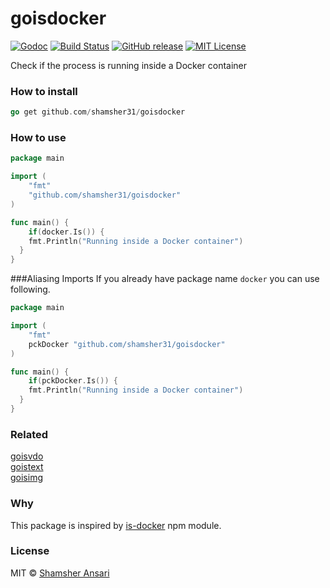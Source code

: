 # goisdocker

[![Godoc](http://img.shields.io/badge/godoc-reference-blue.svg?style=flat)](https://godoc.org/github.com/shamsher31/goisdocker)
[![Build Status](https://travis-ci.org/shamsher31/goisdocker.svg)](https://travis-ci.org/shamsher31/goisdocker)
[![GitHub release](http://img.shields.io/github/release/shamsher31/goisdocker.svg?style=flat-square)](release)
[![MIT License](http://img.shields.io/badge/license-MIT-blue.svg?style=flat-square)](license)

Check if the process is running inside a Docker container

### How to install
```go
go get github.com/shamsher31/goisdocker
```

### How to use
```go
package main

import (
	"fmt"
	"github.com/shamsher31/goisdocker"
)

func main() {
    if(docker.Is()) {
    fmt.Println("Running inside a Docker container")
  }
}
```
###Aliasing Imports
If you already have package name ```docker``` you can use following.
```go
package main

import (
	"fmt"
	pckDocker "github.com/shamsher31/goisdocker"
)

func main() {
    if(pckDocker.Is()) {
    fmt.Println("Running inside a Docker container")
  }
}
```

### Related
[goisvdo](https://github.com/shamsher31/goisvdo)<br>
[goistext](https://github.com/shamsher31/goistext)<br>
[goisimg](https://github.com/shamsher31/goisimg)<br>

### Why
This package is inspired by [is-docker](https://www.npmjs.com/package/is-docker) npm module.

### License
MIT © [Shamsher Ansari](https://github.com/shamsher31)
